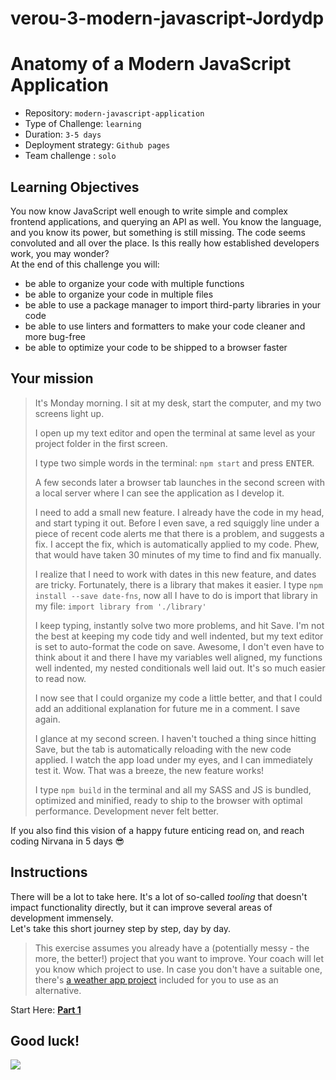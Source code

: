 # verou-3-modern-javascript-Jordydp


# Anatomy of a Modern JavaScript Application

- Repository: `modern-javascript-application`
- Type of Challenge: `learning`
- Duration: `3-5 days`
- Deployment strategy: `Github pages`
- Team challenge : `solo`

## Learning Objectives

You now know JavaScript well enough to write simple and complex frontend applications, and querying an API as well. You know the language, and you know its power, but something is still missing. The code seems convoluted and all over the place. Is this really how established developers work, you may wonder?  
At the end of this challenge you will:

- be able to organize your code with multiple functions
- be able to organize your code in multiple files
- be able to use a package manager to import third-party libraries in your code
- be able to use linters and formatters to make your code cleaner and more bug-free
- be able to optimize your code to be shipped to a browser faster

## Your mission

> It's Monday morning. I sit at my desk, start the computer, and my two screens light up.
>
> I open up my text editor and open the terminal at same level as your project folder in the first screen. 
>
>I type two simple words in the terminal: `npm start` and press <kbd>ENTER</kbd>. 
>
>A few seconds later a browser tab launches in the second screen with a local server where I can see the application as I develop it.
>
> I need to add a small new feature. I already have the code in my head, and start typing it out. Before I even save, a red squiggly line under a piece of recent code alerts me that there is a problem, and suggests a fix. I accept the fix, which is automatically applied to my code. Phew, that would have taken 30 minutes of my time to find and fix manually.
>
> I realize that I need to work with dates in this new feature, and dates are tricky. Fortunately, there is a library that makes it easier. I type `npm install --save date-fns`, now all I have to do is import that library in my file: `import library from './library'`
>
> I keep typing, instantly solve two more problems, and hit Save. I'm not the best at keeping my code tidy and well indented, but my text editor is set to auto-format the code on save. Awesome, I don't even have to think about it and there I have my variables well aligned, my functions well indented, my nested conditionals well laid out. It's so much easier to read now.
>
> I now see that I could organize my code a little better, and that I could add an additional explanation for future me in a comment. I save again.
>
> I glance at my second screen. I haven't touched a thing since hitting Save, but the tab is automatically reloading with the new code applied. I watch the app load under my eyes, and I can immediately test it. Wow. That was a breeze, the new feature works!
>
> I type `npm build` in the terminal and all my SASS and JS is bundled, optimized and minified, ready to ship to the browser with optimal performance. Development never felt better.

If you also find this vision of a happy future enticing read on, and reach coding Nirvana in 5 days 😎


## Instructions

There will be a lot to take here. It's a lot of so-called _tooling_ that doesn't impact functionality directly, but it can improve several areas of development immensely.  
Let's take this short journey step by step, day by day.

> This exercise assumes you already have a (potentially messy - the more, the better!) project that you want to improve.
> Your coach will let you know which project to use. In case you don't have a suitable one, there's [a weather app project](./project-template) included for you to use as an alternative.

Start Here: [**Part 1**](./Part1-Refactor)

## Good luck!

![](https://media.giphy.com/media/3ohzdCZQsrqHIqgTEk/giphy.gif)